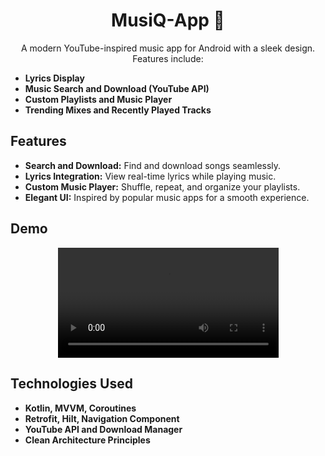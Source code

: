 <h1 align="center"> MusiQ-App 🎵</h1>

<p align="center">
  A modern YouTube-inspired music app for Android with a sleek design. Features include:
</p>
<ul>
  <li><strong>Lyrics Display</strong></li>
  <li><strong>Music Search and Download (YouTube API)</strong></li>
  <li><strong>Custom Playlists and Music Player</strong></li>
  <li><strong>Trending Mixes and Recently Played Tracks</strong></li>
</ul>

<h2>Features</h2>
<ul>
  <li><strong>Search and Download:</strong> Find and download songs seamlessly.</li>
  <li><strong>Lyrics Integration:</strong> View real-time lyrics while playing music.</li>
  <li><strong>Custom Music Player:</strong> Shuffle, repeat, and organize your playlists.</li>
  <li><strong>Elegant UI:</strong> Inspired by popular music apps for a smooth experience.</li>
</ul>

<h2>Demo</h2>
<p align="center">
<video width="70%" controls>
    <source src="https://github.com/user-attachments/assets/d06c7ac3-5415-4dca-b86d-2d446143f8b2.mp4" type="video/mp4">
  </video>
</p>
<h2>Technologies Used</h2>
<ul>
  <li><strong>Kotlin, MVVM, Coroutines</strong></li>
  <li><strong>Retrofit, Hilt, Navigation Component</strong></li>
  <li><strong>YouTube API and Download Manager</strong></li>
  <li><strong>Clean Architecture Principles</strong></li>
</ul>

